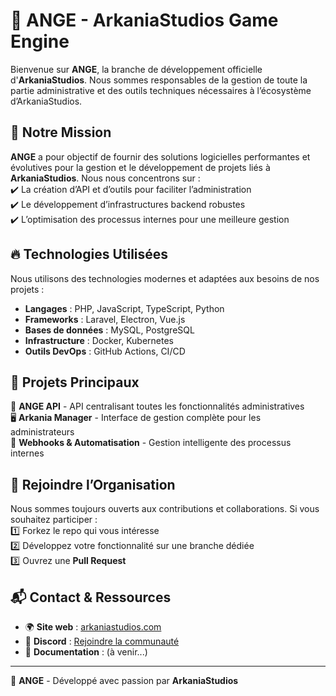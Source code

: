 # 👼 ANGE - ArkaniaStudios Game Engine  

Bienvenue sur **ANGE**, la branche de développement officielle d'**ArkaniaStudios**. Nous sommes responsables de la gestion de toute la partie administrative et des outils techniques nécessaires à l’écosystème d’ArkaniaStudios.  

## 🚀 Notre Mission  
**ANGE** a pour objectif de fournir des solutions logicielles performantes et évolutives pour la gestion et le développement de projets liés à **ArkaniaStudios**. Nous nous concentrons sur :  
✔️ La création d’API et d’outils pour faciliter l’administration  
✔️ Le développement d’infrastructures backend robustes  
✔️ L’optimisation des processus internes pour une meilleure gestion  

## 🔥 Technologies Utilisées  
Nous utilisons des technologies modernes et adaptées aux besoins de nos projets :  
- **Langages** : PHP, JavaScript, TypeScript, Python  
- **Frameworks** : Laravel, Electron, Vue.js  
- **Bases de données** : MySQL, PostgreSQL  
- **Infrastructure** : Docker, Kubernetes  
- **Outils DevOps** : GitHub Actions, CI/CD  

## 📂 Projets Principaux  
🚀 **ANGE API** - API centralisant toutes les fonctionnalités administratives  
🖥️ **Arkania Manager** - Interface de gestion complète pour les administrateurs  
📡 **Webhooks & Automatisation** - Gestion intelligente des processus internes  

## 📢 Rejoindre l’Organisation  
Nous sommes toujours ouverts aux contributions et collaborations. Si vous souhaitez participer :  
1️⃣ Forkez le repo qui vous intéresse  
2️⃣ Développez votre fonctionnalité sur une branche dédiée  
3️⃣ Ouvrez une **Pull Request**  

## 📬 Contact & Ressources  
- 🌍 **Site web** : [arkaniastudios.com](https://arkaniastudios.com)  
- 💬 **Discord** : [Rejoindre la communauté](https://discord.gg/5adYw2rbh)  
- 📖 **Documentation** : (à venir...)  

---

🚀 **ANGE** - Développé avec passion par **ArkaniaStudios**  
